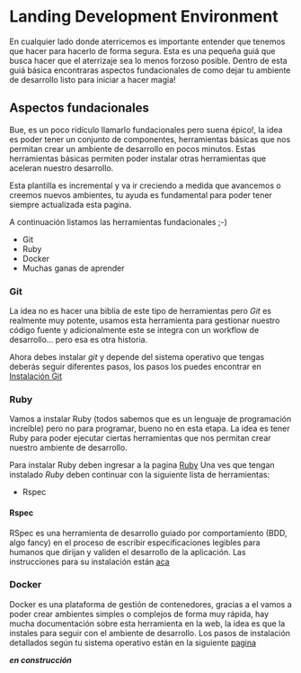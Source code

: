 # Landing Development Environment

En cualquier lado donde aterricemos es importante entender que tenemos que hacer para hacerlo de forma segura. Esta es una pequeña guiá que busca hacer que el aterrizaje sea lo menos forzoso posible. Dentro de esta guiá básica encontraras aspectos fundacionales de como dejar tu ambiente de desarrollo listo para iniciar a hacer magia! 


## Aspectos fundacionales 

Bue, es un poco ridículo llamarlo fundacionales pero suena épico!, la idea es poder tener un conjunto de componentes, herramientas básicas que nos permitan crear un ambiente de desarrollo en pocos minutos. Estas herramientas básicas permiten poder instalar otras herramientas que aceleran nuestro desarrollo. 

Esta plantilla es incremental y va ir creciendo a medida que avancemos o creemos nuevos ambientes, tu ayuda es fundamental para poder tener siempre actualizada esta pagina. 

A continuación listamos las herramientas fundacionales  ;-) 

* Git 
* Ruby 
* Docker 
* Muchas ganas de aprender 


### Git

La idea no es hacer una biblia de este tipo de herramientas pero *Git* es realmente muy potente, usamos esta herramienta para gestionar nuestro código fuente y adicionalmente este se integra con un workflow de desarrollo... pero esa es otra historia. 

Ahora debes instalar *git* y depende del sistema operativo que tengas deberás seguir diferentes pasos, los pasos los puedes encontrar en [Instalación Git](https://git-scm.com/) 


### Ruby 

Vamos a instalar Ruby (todos sabemos que es un lenguaje de programación increíble) pero no para programar, bueno no en esta etapa. La idea es tener Ruby para poder ejecutar ciertas herramientas que nos permitan crear nuestro ambiente de desarrollo. 

Para instalar Ruby deben ingresar a la pagina [Ruby](https://www.ruby-lang.org/en/) 
Una ves que tengan instalado *Ruby* deben continuar con la siguiente lista de herramientas: 

* Rspec


#### Rspec

RSpec es una herramienta de desarrollo guiado por comportamiento (BDD, algo fancy) en el proceso de escribir especificaciones legibles para humanos que dirijan y validen el desarrollo de la aplicación. Las instrucciones para su instalación están [aca](http://rspec.info/) 


### Docker 

Docker es una plataforma de gestión de contenedores, gracias a el vamos a poder crear ambientes simples o complejos de forma muy rápida, hay mucha documentación sobre esta herramienta en la web, la idea es que la instales para seguir con el ambiente de desarrollo. 
Los pasos de instalación detallados según tu sistema operativo están en la siguiente [pagina](https://docs.docker.com/engine/installation/) 


***en construcción*** 

